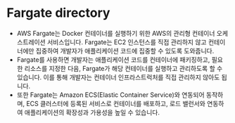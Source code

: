 # Fargate directory

- AWS Fargate는 Docker 컨테이너를 실행하기 위한 AWS의 관리형 컨테이너 오케스트레이션 서비스입니다. Fargate는 EC2 인스턴스를 직접 관리하지 않고 컨테이너에만 집중하여 개발자가 애플리케이션 코드에 집중할 수 있도록 도와줍니다.
- Fargate를 사용하면 개발자는 애플리케이션 코드를 컨테이너에 패키징하고, 필요한 리소스를 지정한 다음, Fargate가 해당 컨테이너를 실행하고 관리하도록 할 수 있습니다. 이를 통해 개발자는 컨테이너 인프라스트럭처를 직접 관리하지 않아도 됩니다.
- 또한 Fargate는 Amazon ECS(Elastic Container Service)와 연동되어 동작하며, ECS 클러스터에 등록된 서비스로 컨테이너를 배포하고, 로드 밸런서와 연동하여 애플리케이션의 확장성과 가용성을 높일 수 있습니다.
